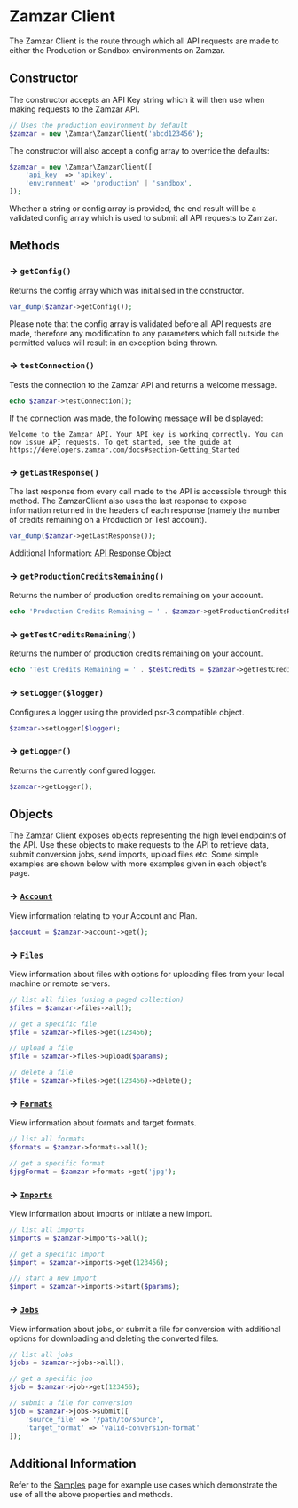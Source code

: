 # Zamzar Client

The Zamzar Client is the route through which all API requests are made to either the Production or Sandbox environments on Zamzar.

## Constructor

The constructor accepts an API Key string which it will then use when making requests to the Zamzar API.

```php
// Uses the production environment by default
$zamzar = new \Zamzar\ZamzarClient('abcd123456');
```

The constructor will also accept a config array to override the defaults:

```php
$zamzar = new \Zamzar\ZamzarClient([
    'api_key' => 'apikey',
    'environment' => 'production' | 'sandbox',
]);
```
Whether a string or config array is provided, the end result will be a validated config array which is used to submit all API requests to Zamzar.

## Methods

### -> <code>getConfig()</code>

Returns the config array which was initialised in the constructor.

```php
var_dump($zamzar->getConfig());
```

Please note that the config array is validated before all API requests are made, therefore any modification to any parameters which fall outside the permitted values will result in an exception being thrown.

### -> <code>testConnection()</code>

Tests the connection to the Zamzar API and returns a welcome message.
```php
echo $zamzar->testConnection();
```
If the connection was made, the following message will be displayed:
```
Welcome to the Zamzar API. Your API key is working correctly. You can now issue API requests. To get started, see the guide at https://developers.zamzar.com/docs#section-Getting_Started
```

### -> <code>getLastResponse()</code>

The last response from every call made to the API is accessible through this method. The ZamzarClient also uses the last response to expose information returned in the headers of each response (namely the number of credits remaining on a Production or Test account).

```php
var_dump($zamzar->getLastResponse());
```
Additional Information: [API Response Object](response.md)

### -> <code>getProductionCreditsRemaining()</code>

Returns the number of production credits remaining on your account.

```php
echo 'Production Credits Remaining = ' . $zamzar->getProductionCreditsRemaining();
```

### -> <code>getTestCreditsRemaining()</code>

Returns the number of production credits remaining on your account.

```php
echo 'Test Credits Remaining = ' . $testCredits = $zamzar->getTestCreditsRemaining();
```

### -> <code>setLogger($logger)</code>

Configures a logger using the provided psr-3 compatible object.

```php
$zamzar->setLogger($logger);
```

### -> <code>getLogger()</code>

Returns the currently configured logger.

```php
$zamzar->getLogger();
```

## Objects

The Zamzar Client exposes objects representing the high level endpoints of the API. Use these objects to make requests to the API to retrieve data, submit conversion jobs, send imports, upload files etc. Some simple examples are shown below with more examples given in each object's page.

### -> <code>[Account](account.md)</code>

View information relating to your Account and Plan.

```php
$account = $zamzar->account->get();
```

### -> <code>[Files](files.md)</code>

View information about files with options for uploading files from your local machine or remote servers.

```php
// list all files (using a paged collection)
$files = $zamzar->files->all();

// get a specific file
$file = $zamzar->files->get(123456);

// upload a file
$file = $zamzar->files->upload($params);

// delete a file
$file = $zamzar->files->get(123456)->delete();
```

### -> <code>[Formats](formats.md)</code>

View information about formats and target formats.

```php
// list all formats 
$formats = $zamzar->formats->all();

// get a specific format
$jpgFormat = $zamzar->formats->get('jpg');
```

### -> <code>[Imports](imports.md)</code>

View information about imports or initiate a new import.

```php
// list all imports
$imports = $zamzar->imports->all();

// get a specific import
$import = $zamzar->imports->get(123456);

/// start a new import
$import = $zamzar->imports->start($params);
```

### -> <code>[Jobs](jobs.md)</code>

View information about jobs, or submit a file for conversion with additional options for downloading and deleting the converted files.

```php
// list all jobs
$jobs = $zamzar->jobs->all();

// get a specific job
$job = $zamzar->job->get(123456);

// submit a file for conversion
$job = $zamzar->jobs->submit([
    'source_file' => '/path/to/source',
    'target_format' => 'valid-conversion-format'
]);
```

## Additional Information

Refer to the [Samples](samples.md) page for example use cases which demonstrate the use of all the above properties and methods.